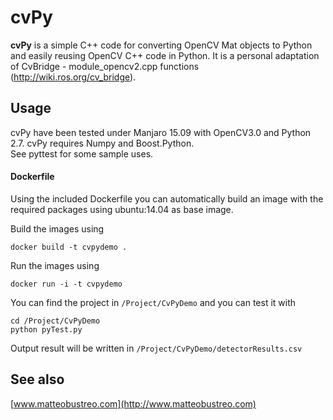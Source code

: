 cvPy
======

**cvPy** is a simple C++ code for converting OpenCV Mat objects to Python and easily reusing OpenCV C++ code in Python. It is a personal adaptation of CvBridge - module_opencv2.cpp functions (http://wiki.ros.org/cv_bridge).

## Usage
cvPy have been tested under Manjaro 15.09 with OpenCV3.0 and Python 2.7. cvPy requires Numpy and Boost.Python.  
See pyttest for some sample uses.

#### Dockerfile
Using the included Dockerfile you can automatically build an image with the required packages using ubuntu:14.04 as base image.

Build the images using 
```
docker build -t cvpydemo . 
```
 
Run the images using 
```
docker run -i -t cvpydemo
```
 
You can find the project in ```/Project/CvPyDemo``` and you can test it with
```
cd /Project/CvPyDemo
python pyTest.py
```

Output result will be written in ```/Project/CvPyDemo/detectorResults.csv```

## See also
[www.matteobustreo.com](http://www.matteobustreo.com)